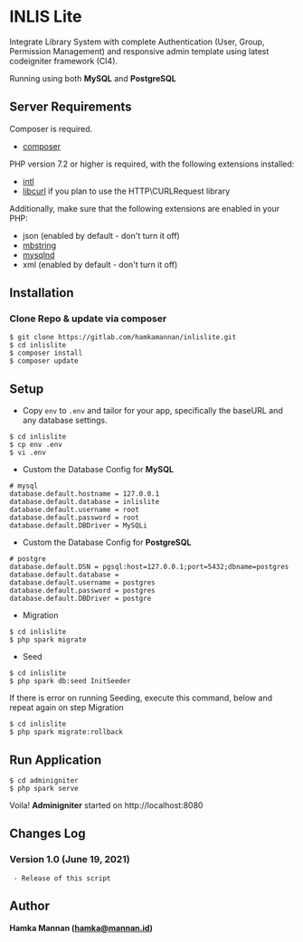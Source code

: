 # INLIS Lite
Integrate Library System with complete Authentication (User, Group, Permission Management) and responsive admin template using latest codeigniter framework (CI4).

Running using both **MySQL** and **PostgreSQL**

## Server Requirements
Composer is required.
- [composer](https://getcomposer.org/download/)

PHP version 7.2 or higher is required, with the following extensions installed: 
- [intl](http://php.net/manual/en/intl.requirements.php)
- [libcurl](http://php.net/manual/en/curl.requirements.php) if you plan to use the HTTP\CURLRequest library

Additionally, make sure that the following extensions are enabled in your PHP:
- json (enabled by default - don't turn it off)
- [mbstring](http://php.net/manual/en/mbstring.installation.php)
- [mysqlnd](http://php.net/manual/en/mysqlnd.install.php)
- xml (enabled by default - don't turn it off)

## Installation 
### Clone Repo & update via composer

```
$ git clone https://gitlab.com/hamkamannan/inlislite.git
$ cd inlislite
$ composer install
$ composer update
```

## Setup 

- Copy `env` to `.env` and tailor for your app, specifically the baseURL
and any database settings.

```
$ cd inlislite 
$ cp env .env
$ vi .env
```

- Custom the Database Config for **MySQL**

```
# mysql
database.default.hostname = 127.0.0.1
database.default.database = inlislite
database.default.username = root
database.default.password = root
database.default.DBDriver = MySQLi
```

- Custom the Database Config for **PostgreSQL**

```
# postgre
database.default.DSN = pgsql:host=127.0.0.1;port=5432;dbname=postgres
database.default.database = 
database.default.username = postgres
database.default.password = postgres
database.default.DBDriver = postgre
```

- Migration

```
$ cd inlislite
$ php spark migrate
```

- Seed

```
$ cd inlislite
$ php spark db:seed InitSeeder
```

If there is error on running Seeding, execute this command, below and repeat again on step Migration

```
$ cd inlislite
$ php spark migrate:rollback
```

## Run Application

```
$ cd adminigniter
$ php spark serve
```

Voila! **Adminigniter** started on http://localhost:8080


Changes Log
----
 
### Version 1.0 (June 19, 2021)

```
 - Release of this script
 ```

Author
----

**Hamka Mannan (hamka@mannan.id)**

